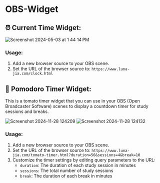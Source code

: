 # OBS-Widget
## ⏰ Current Time Widget:
![Screenshot 2024-05-03 at 1 44 14 PM](https://github.com/Luna-Jia/OBS-Widget/assets/73403516/76814c69-55fe-4606-829d-eaae35ffab99)

### Usage:

1. Add a new browser source to your OBS scene.
2. Set the URL of the browser source to: `https://www.luna-jia.com/clock.html`

   
## 🍅 Pomodoro Timer Widget:
This is a tomato timer widget that you can use in your OBS (Open Broadcaster Software) scenes to display a countdown timer for study sessions and breaks.

![Screenshot 2024-11-28 124209](https://github.com/user-attachments/assets/491c91c4-a096-492d-a39c-64e8ffb14a06) ![Screenshot 2024-11-28 124132](https://github.com/user-attachments/assets/37f0b156-7e16-4c25-82b8-0542bb8ce0f0)




### Usage:

1. Add a new browser source to your OBS scene.
2. Set the URL of the browser source to: `https://www.luna-jia.com/tomato-timer.html?duration=50&sessions=4&break=10`
3. Customize the timer settings by editing query parameters to the URL:
   - `duration`: The duration of each study session in minutes 
   - `sessions`: The total number of study sessions 
   - `break`: The duration of each break in minutes
     

